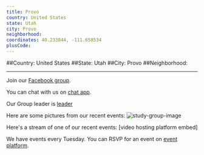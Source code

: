 ```yaml
---
title: Provo
country: United States
state: Utah
city: Provo
neighborhood: 
coordinates: 40.233844, -111.658534
plusCode:
---
```


##Country: United States
##State: Utah
##City: Provo
##Neighborhood: 
*****
Join our [Facebook group](https://www.facebook.com/groups/free.code.camp.provo).

You can chat with us on [chat app]().

Our Group leader is [leader]()

Here are some pictures from our recent events:
![study-group-image]()

Here's a stream of one of our recent events:
[video hosting platform embed]

We have events every Tuesday. You can RSVP for an event on [event platform]().
